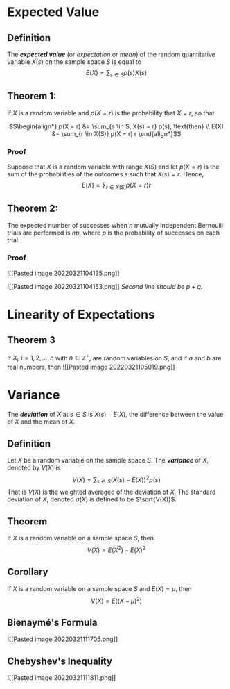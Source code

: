 # Expected Value
## Definition
The ***expected value*** (or *expectation* or *mean*) of the random quantitative variable $X(s)$ on the sample space $S$ is equal to
$$E(X) = \sum_{s \in S} p(s) X(s)$$

## Theorem 1:
If $X$ is a random variable and $p(X = r)$ is the probability that $X = r$, so that

$$\begin{align*}
	p(X = r) &= \sum_{s \in S, X(s) = r} p(s), \text{then} \\
	E(X) &= \sum_{r \in X(S)} p(X = r) r
\end{align*}$$

### Proof
Suppose that $X$ is a random variable with range $X(S)$ and let $p(X = r)$ is the sum of the probabilities of the outcomes $s$ such that $X(s) = r$. Hence,
$$E(X) = \sum_{r \in X(S)} p(X = r) r$$

## Theorem 2:
The expected number of successes when $n$ mutually independent Bernoulli trials are performed is $np$, where $p$ is the probability of successes on each trial.

### Proof
![[Pasted image 20220321104135.png]]

![[Pasted image 20220321104153.png]]
*Second line should be $p+q$.*

# Linearity of Expectations
## Theorem 3
If $X_i, i = 1, 2, \dots, n$ with $n \in \mathbb Z^+$, are random variables on $S$, and if $a$ and $b$ are real numbers, then
![[Pasted image 20220321105019.png]]

# Variance
The ***deviation*** of $X$ at $s \in S$ is $X(s) - E(X)$, the difference between the value of $X$ and the mean of $X$.

## Definition
Let $X$ be a random variable on the sample space $S$. The ***variance*** of $X$, denoted by $V(X)$ is
$$V(X) = \sum_{s \in S}(X(s) - E(X))^2 p(s)$$
That is $V(X)$ is the weighted averaged of the deviation of $X$. The standard deviation of $X$, denoted $\sigma(X)$ is defined to be $\sqrt{V(X)}$.

## Theorem
If $X$ is a random variable on a sample space $S$, then
$$V(X) = E(X^2) - E(X)^2$$

## Corollary
If $X$ is a random variable on a sample space $S$ and $E(X) = \mu$, then 
$$V(X) = E((X - \mu)^2)$$

## Bienaymé's Formula
![[Pasted image 20220321111705.png]]

## Chebyshev's Inequality
![[Pasted image 20220321111811.png]]